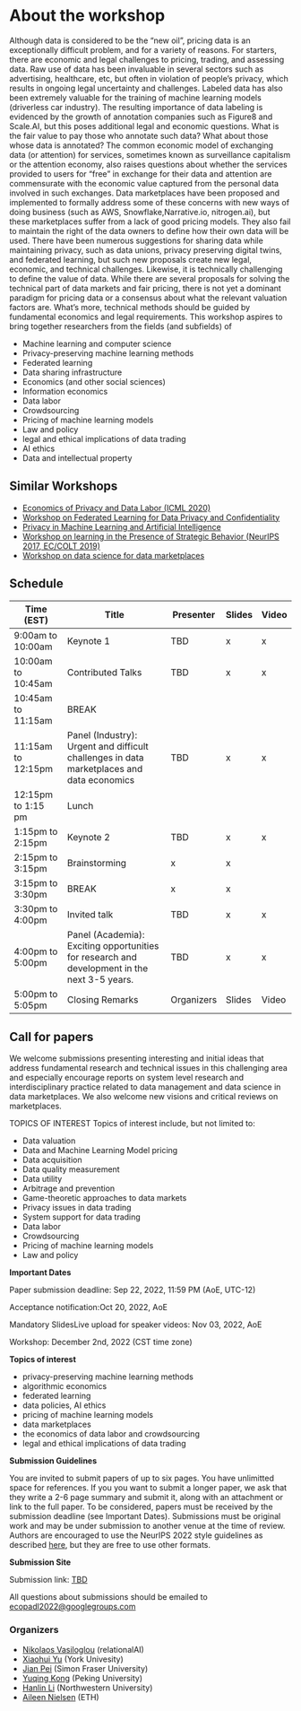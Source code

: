 
# About the workshop #

Although data is considered to be the “new oil”, pricing data is an exceptionally difficult problem, and for a variety of reasons. For starters, there are economic and legal challenges to pricing, trading, and assessing data. Raw use of data has been invaluable in several sectors such as advertising, healthcare, etc, but often in violation of people’s privacy, which results in ongoing legal uncertainty and challenges. Labeled data has also been extremely valuable for the training of machine learning models (driverless car industry). The resulting importance of data labeling is evidenced by the growth of annotation companies such as Figure8 and Scale.AI, but this poses additional legal and economic questions. What is the fair value to pay those who annotate such data? What about those whose data is annotated? The common economic model of exchanging data (or attention) for services, sometimes known as surveillance capitalism or the attention economy, also raises questions about whether the services provided to users for “free” in exchange for their data and attention are commensurate with the economic value captured from the personal data involved in such exchanges. 
Data marketplaces have been proposed and implemented to formally address some of these concerns with new ways of doing business (such as AWS, Snowflake,Narrative.io, nitrogen.ai), but these marketplaces suffer from a lack of good pricing models. They also fail to maintain the right of the data owners to define how their own data will be used. There have been numerous suggestions for sharing data while maintaining privacy, such as data unions, privacy preserving digital twins, and federated learning, but such new proposals create new legal, economic, and technical challenges.
Likewise, it is technically challenging to define the value of data. While there are several proposals for solving the technical part of data markets and fair pricing, there is not yet a dominant paradigm for pricing data or a consensus about what the relevant valuation factors are. What’s more, technical methods should be guided by fundamental economics and legal requirements. 
This workshop aspires to bring together researchers from the fields (and subfields) of 

- Machine learning and computer science
- Privacy-preserving machine learning methods
- Federated learning
- Data sharing infrastructure
- Economics (and other social sciences)
- Information economics
- Data labor
- Crowdsourcing
- Pricing of machine learning models
- Law and policy
- legal and ethical implications of data trading
- AI ethics
- Data and intellectual property

## Similar Workshops ##

- [Economics of Privacy and Data Labor (ICML 2020)](https://icml.cc/virtual/2020/workshop/5723)
- [Workshop on Federated Learning for Data Privacy and Confidentiality](https://nips.cc/Conferences/2019/Schedule?showEvent=13202)
- [Privacy in Machine Learning and Artificial Intelligence](https://pimlai.github.io/pimlai18/)
- [Workshop on learning in the Presence of Strategic Behavior (NeurIPS 2017, EC/COLT 2019)](https://sites.google.com/view/eclearning2019/)
- [Workshop on data science for data marketplaces](https://sites.google.com/view/dsdm2022/home)


## Schedule ##

Time (EST)  | Title  | Presenter | Slides | Video |
----------- | ------ | --------- | ------ | ----- |
9:00am to 10:00am| Keynote 1 | TBD | x | x |
10:00am to 10:45am | Contributed Talks | TBD |x | x |
10:45am to 11:15am | BREAK | | | |
11:15am to 12:15pm |Panel (Industry):  Urgent and difficult challenges in data marketplaces and data economics | TBD | x | x |
12:15pm to 1:15 pm | Lunch | | |
1:15pm to 2:15pm | Keynote 2| TBD | x | x |
2:15pm to 3:15pm | Brainstorming| x | x |
3:15pm to 3:30pm | BREAK | x | x |
3:30pm to 4:00pm | Invited talk | TBD | x | x |
4:00pm to 5:00pm | Panel (Academia): Exciting opportunities for research and development in the next 3-5 years.| TBD | x | x |
5:00pm to 5:05pm | Closing Remarks | Organizers | Slides | Video|



## Call for papers ##
We welcome submissions presenting interesting and initial ideas that address fundamental research and technical issues in this challenging area and especially encourage reports on system level research and interdisciplinary practice related to data management and data science in data marketplaces. We also welcome new visions and critical reviews on marketplaces. 

TOPICS OF INTEREST
Topics of interest include, but not limited to:

- Data valuation 
- Data and Machine Learning Model pricing 
- Data acquisition
- Data quality measurement
- Data utility
- Arbitrage and prevention
- Game-theoretic approaches to data markets
- Privacy issues in data trading
- System support for data trading
- Data labor
- Crowdsourcing
- Pricing of machine learning models
- Law and policy

**Important Dates**

Paper submission deadline: Sep 22, 2022, 11:59 PM (AoE, UTC-12)

Acceptance notification:Oct 20, 2022, AoE

Mandatory SlidesLive upload for speaker videos:  Nov 03, 2022, AoE

Workshop: December 2nd, 2022 (CST time zone)
 
**Topics of interest** 

- privacy-preserving machine learning methods
- algorithmic economics
- federated learning
- data policies, AI ethics
- pricing of machine learning models 
- data marketplaces
- the economics of data labor and crowdsourcing
- legal and ethical implications of data trading

**Submission Guidelines**

You are invited to submit papers of up to six pages. You have unlimitted space for references. If you you want to submit a longer paper, we ask that they write a 2-6 page summary and submit it, along with an attachment or link to the full paper.  To be considered, papers must be received by the submission deadline (see Important Dates). Submissions must be original work and may be under submission to another venue at the time of review. Authors are encouraged to use the NeurIPS 2022 style guidelines as described [here](https://neurips.cc/Conferences/2022/PaperInformation/StyleFiles), but they are free to use other formats.

**Submission Site**

Submission link: [TBD](TBD)

All questions about submissions should be emailed to [ecopadl2022@googlegroups.com](mailto:ecopadl2022@googlegroups.com)


### Organizers ####
- [Nikolaos Vasiloglou](https://www.linkedin.com/in/vasiloglou) (relationalAI)
- [Xiaohui Yu](http://www.yorku.ca/xhyu) 	(York Univesity)
- [Jian Pei](https://www.cs.sfu.ca/~jpei)	(Simon Fraser University)
- [Yuqing Kong](https://cfcs.pku.edu.cn/yuqkong/)  (Peking University)  		
- [Hanlin Li](https://sites.northwestern.edu/lihanlin/)	(Northwestern University)
- [Aileen Nielsen](https://lawecon.ethz.ch/group/scientific-team/nielsen.html) (ETH)


